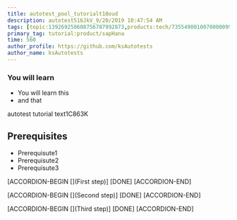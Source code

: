 ```yaml
---
title: autotest_pool_tutorialt10oud
description: autotest516JkV_9/20/2019 10:47:54 AM
tags: [topic:139269250608756787992873,products:tech/73554900100700000996,tutorial:experience/advanced]
primary_tag: tutorial:product/sapHana
time: 560
author_profile: https://github.com/ksAutotests
author_name: ksAutotests
---
```

### You will learn
- You will learn this
- and that

autotest tutorial text1C863K

## Prerequisites
- Prerequisute1
- Prerequisute2
- Prerequisute3

[ACCORDION-BEGIN [](First step)]
[DONE]
[ACCORDION-END]

[ACCORDION-BEGIN [](Second step)]
[DONE]
[ACCORDION-END]

[ACCORDION-BEGIN [](Third step)]
[DONE]
[ACCORDION-END]

